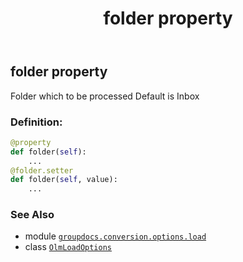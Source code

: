 ﻿---
title: folder property
second_title: GroupDocs.Conversion for Python via .NET API References
description: 
type: docs
weight: 80
url: /python-net/groupdocs.conversion.options.load/olmloadoptions/folder/
is_root: false
---

## folder property


Folder which to be processed
Default is Inbox
### Definition:
```python
@property
def folder(self):
    ...
@folder.setter
def folder(self, value):
    ...
```

### See Also
* module [`groupdocs.conversion.options.load`](../../)
* class [`OlmLoadOptions`](/conversion/python-net/groupdocs.conversion.options.load/olmloadoptions)
